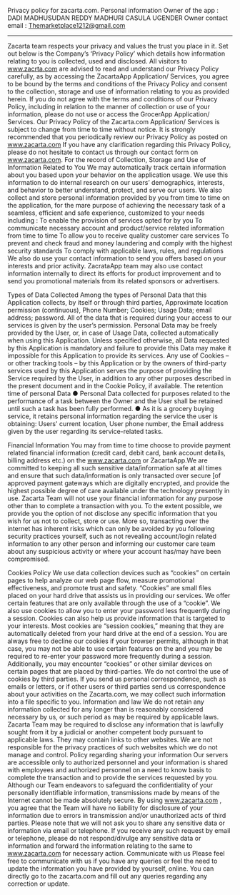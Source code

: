 Privacy policy for zacarta.com.
Personal information
Owner of the app : DADI MADHUSUDAN REDDY
                               MADHURI CASULA UGENDER
Owner contact email :  Themarketplace1212@gmail.com
____________________________________________________________________________________


Zacarta team respects your privacy and values the trust you place in it. Set out below is the Company’s ‘Privacy Policy’ which details how information relating to you is collected, used and disclosed. All visitors to www.zacrta.com are advised to read and understand our Privacy Policy carefully, as by accessing the ZacartaApp Application/ Services, you agree to be bound by the terms and conditions of the Privacy Policy and consent to the collection, storage and use of information relating to you as provided herein. If you do not agree with the terms and conditions of our Privacy Policy, including in relation to the manner of collection or use of your information, please do not use or access the GrocerApp Application/ Services.
Our Privacy Policy of the Zacarta.com Application/ Services is subject to change from time to time without notice. It is strongly recommended that you periodically review our Privacy Policy as posted on www.zacarta.com If you have any clarification regarding this Privacy Policy, please do not hesitate to contact us through our contact form on www.zacarta.com.
For the record of Collection, Storage and Use of Information Related to You We may automatically track certain information about you based upon your behavior on the application usage. We use this information to do internal research on our users’ demographics, interests, and behavior to better understand, protect, and serve our users. 
We also collect and store personal information provided by you from time to time on the application, for the mare purpose of achieving the necessary task of a seamless, efficient and safe experience, customized to your needs including :
  To enable the provision of services opted for by you
  To communicate necessary account and product/service related information from time to time
  To allow you to receive quality customer care services
  To prevent and check fraud and money laundering and comply with the highest security standards
  To comply with applicable laws, rules, and regulations
We also do use your contact information to send you offers based on your interests and prior activity. ZacrataApp team may also use contact information internally to direct its efforts for product improvement and to send you promotional materials from its related sponsors or advertisers.

Types of Data Collected
 Among the types of Personal Data that this Application collects, by itself or through third parties, Approximate location permission (continuous), Phone Number; Cookies; Usage Data; email address; password. All of the data that is required during your access to our services is given by the user’s permission.
Personal Data may be freely provided by the User, or, in case of Usage Data, collected automatically when using this Application.
Unless specified otherwise, all Data requested by this Application is mandatory and failure to provide this Data may make it impossible for this Application to provide its services. 
Any use of Cookies – or other tracking tools – by this Application or by the owners of third-party services used by this Application serves the purpose of providing the Service required by the User, in addition to any other purposes described in the present document and in the Cookie Policy, if available.
The retention time of personal Data
●	Personal Data collected for purposes related to the performance of a task between the Owner and the User shall be retained until such a task has been fully performed.
●	As it is a grocery buying service, it retains personal information regarding the service the user is obtaining: Users' current location, User phone number, the Email address given by the user regarding its service-related tasks.

Financial Information
You may from time to time choose to provide payment related financial information (credit card, debit card, bank account details, billing address etc.) on the  www.zacarta.com or ZacartaApp.We are committed to keeping all such sensitive data/information safe at all times and ensure that such data/information is only transacted over secure [of approved payment gateways which are digitally encrypted, and provide the highest possible degree of care available under the technology presently in use.
Zacarta Team will not use your financial information for any purpose other than to complete a transaction with you. To the extent possible, we provide you the option of not disclose  any specific information that you wish for us not to collect, store or use.
More so, transacting over the internet has inherent risks which can only be avoided by you following security practices yourself, such as not revealing account/login related information to any other person and informing our customer care team about any suspicious activity or where your account has/may have been compromised.

Cookies Policy
We use data collection devices such as “cookies” on certain pages to help analyze our web page flow, measure promotional effectiveness, and promote trust and safety. “Cookies” are small files placed on your hard drive that assists us in providing our services. We offer certain features that are only available through the use of a “cookie”. We also use cookies to allow you to enter your password less frequently during a session. Cookies can also help us provide information that is targeted to your interests. Most cookies are “session cookies,” meaning that they are automatically deleted from your hard drive at the end of a session. You are always free to decline our cookies if your browser permits, although in that case, you may not be able to use certain features on the and you may be required to re-enter your password more frequently during a session. Additionally, you may encounter “cookies” or other similar devices on certain pages that are placed by third-parties. We do not control the use of cookies by third parties. If you send us personal correspondence, such as emails or letters, or if other users or third parties send us correspondence about your activities on the Zacarta.com, we may collect such information into a file specific to you. 
Information and law
We do not retain any information collected for any longer than is reasonably considered necessary by us, or such period as may be required by applicable laws. Zacarta Team may be required to disclose any information that is lawfully sought from it by a judicial or another competent body pursuant to applicable laws. They may contain links to other websites. We are not responsible for the privacy practices of such websites which we do not manage and control. 
Policy regarding sharing your information
Our servers are accessible only to authorized personnel and your information is shared with employees and authorized personnel on a need to know basis to complete the transaction and to provide the services requested by you. Although our Team endeavors to safeguard the confidentiality of your personally identifiable information, transmissions made by means of the Internet cannot be made absolutely secure. By using  www.zacarta.com , you agree that the Team will have no liability for disclosure of your information due to errors in transmission and/or unauthorized acts of third parties. Please note that we will not ask you to share any sensitive data or information via email or telephone. If you receive any such request by email or telephone, please do not respond/divulge any sensitive data or information and forward the information relating to the same to www.zacarta.com  for necessary action.
Communicate with us
Please feel free to communicate with us if you have any queries or feel the need to update the information you have provided by yourself, online. You can directly go to the zacarta.com and fill out any queries regarding any correction or update.


